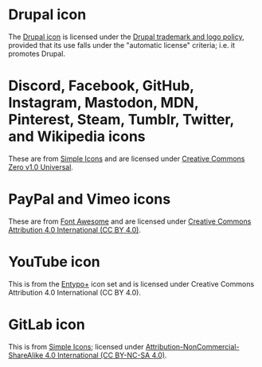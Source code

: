 # Drupal icon

The [Drupal
icon](https://www.drupal.org/about/media-kit/logo-wordmark-guidelines) is
licensed under the [Drupal trademark and logo
policy](https://www.drupal.com/trademark), provided that its use falls under the
"automatic license" criteria; i.e. it promotes Drupal.

# Discord, Facebook, GitHub, Instagram, Mastodon, MDN, Pinterest, Steam, Tumblr, Twitter, and Wikipedia icons

These are from [Simple Icons](https://github.com/simple-icons/simple-icons) and
are licensed under [Creative Commons Zero v1.0
Universal](https://github.com/simple-icons/simple-icons/blob/develop/LICENSE.md).

# PayPal and Vimeo icons

These are from [Font Awesome](https://github.com/FortAwesome/Font-Awesome) and
are licensed under [Creative Commons Attribution 4.0 International (CC BY
4.0)](https://github.com/FortAwesome/Font-Awesome#license).

# YouTube icon

This is from the [Entypo+](http://entypo.com/) icon set and is licensed under
Creative Commons Attribution 4.0 International (CC BY 4.0).

# GitLab icon

This is from [Simple Icons](https://simpleicons.org/?q=gitlab); licensed under
[Attribution-NonCommercial-ShareAlike 4.0 International (CC BY-NC-SA
4.0)](https://about.gitlab.com/handbook/marketing/corporate-marketing/#gitlab-brand).
